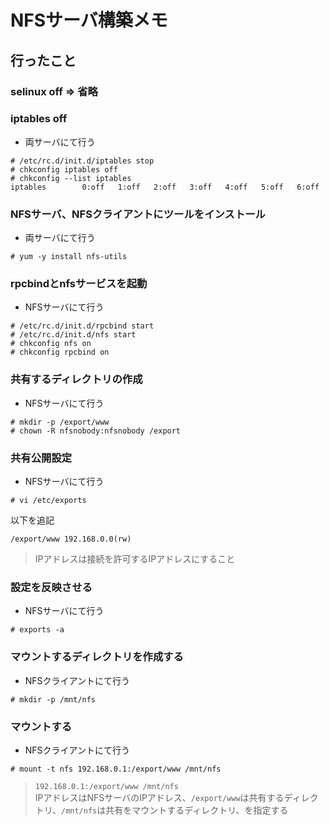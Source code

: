 # NFSサーバ構築メモ

## 行ったこと
### selinux off => 省略  
### iptables off
* 両サーバにて行う
```
# /etc/rc.d/init.d/iptables stop  
# chkconfig iptables off  
# chkconfig --list iptables  
iptables        0:off   1:off   2:off   3:off   4:off   5:off   6:off
```
### NFSサーバ、NFSクライアントにツールをインストール
* 両サーバにて行う
```
# yum -y install nfs-utils
```

### rpcbindとnfsサービスを起動
* NFSサーバにて行う
```
# /etc/rc.d/init.d/rpcbind start    
# /etc/rc.d/init.d/nfs start  
# chkconfig nfs on  
# chkconfig rpcbind on  
```

### 共有するディレクトリの作成
* NFSサーバにて行う
```
# mkdir -p /export/www  
# chown -R nfsnobody:nfsnobody /export
```

### 共有公開設定
* NFSサーバにて行う
```
# vi /etc/exports
```
以下を追記
```
/export/www 192.168.0.0(rw)
```
> IPアドレスは接続を許可するIPアドレスにすること

### 設定を反映させる
* NFSサーバにて行う
```
# exports -a
```

### マウントするディレクトリを作成する
* NFSクライアントにて行う
```
# mkdir -p /mnt/nfs
```

### マウントする
* NFSクライアントにて行う
```
# mount -t nfs 192.168.0.1:/export/www /mnt/nfs
```
> `192.168.0.1:/export/www /mnt/nfs`  
> IPアドレスはNFSサーバのIPアドレス、`/export/www`は共有するディレクトリ、`/mnt/nfs`は共有をマウントするディレクトリ、を指定する



